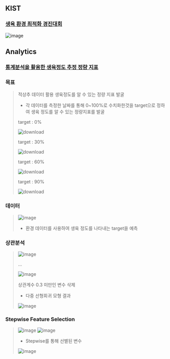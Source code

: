 ## KIST
### [생육 환경 최적화 경진대회](https://dacon.io/competitions/official/235897/overview/description)

![image](https://user-images.githubusercontent.com/91044039/169456529-13facc71-63ab-4cea-9c78-51ba36899617.png)

## Analytics
### [통계분석을 활용한 생육정도 추정 정량 지표](https://dacon.io/competitions/official/235897/codeshare/4955?page=1&dtype=recent)

### 목표
> 적상추 데이터 활용 생육정도를 알 수 있는 정량 지표 발굴
> - 각 데이터를 측정한 날짜를 통해 0~100%로 수치화한것을 target으로 정하여 생육 정도를 알 수 있는 정량지표를 발굴
> 
> target : 0%
> 
> ![download](https://user-images.githubusercontent.com/91044039/169457498-0979b87b-6a6d-4965-a709-b49433903d2c.png)
> 
> target : 30%
> 
> ![download](https://user-images.githubusercontent.com/91044039/169457586-34631113-8008-48fd-845d-7833fb9b2584.png)
> 
> target : 60%
> 
> ![download](https://user-images.githubusercontent.com/91044039/169457604-e06adc91-22f4-4b1f-8da7-fd2d99868929.png)
>
> target : 90%
>
>![download](https://user-images.githubusercontent.com/91044039/169457770-5be531b5-fd89-4f0a-8ce9-dce2fb56528c.png)

### 데이터
> ![image](https://user-images.githubusercontent.com/91044039/169458070-adac835d-387b-4aac-a9bc-66479009890b.png)
> - 환경 데이터를 사용하여 생육 정도를 나타내는 target을 예측

### 상관분석
> ![image](https://user-images.githubusercontent.com/91044039/169458736-bf0faa97-3bbb-420b-8350-013a9768cb45.png)
> 
> ...
> 
> ![image](https://user-images.githubusercontent.com/91044039/169458775-eaff4250-3ae2-454f-af86-b17774119c70.png)
> 
> 상관계수 0.3 미만인 변수 삭제
> 
> - 다중 선형회귀 모형 결과
> 
> ![image](https://user-images.githubusercontent.com/91044039/169458927-84d9af1c-0142-4f9d-a311-5f557b541c8e.png)

### Stepwise Feature Selection
> ![image](https://user-images.githubusercontent.com/91044039/169459207-9573ae34-f352-4730-9fa3-6858a3ae2b1c.png)
> ![image](https://user-images.githubusercontent.com/91044039/169459233-c7760c15-a7bd-4a8e-8559-f5b8a9d3e4a3.png)
> - Stepwise를 통해 선별된 변수
> 
> ![image](https://user-images.githubusercontent.com/91044039/169459288-314b35d9-9ecb-4ec7-aa1d-9bc8355174d6.png)
